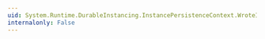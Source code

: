 ```yaml
---
uid: System.Runtime.DurableInstancing.InstancePersistenceContext.WroteInstanceKeyMetadataValue(System.Guid,System.Xml.Linq.XName,System.Runtime.DurableInstancing.InstanceValue)
internalonly: False
---
```

